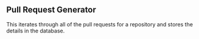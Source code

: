 ## Pull Request Generator

This iterates through all of the pull requests for a repository and stores the details in the database.
